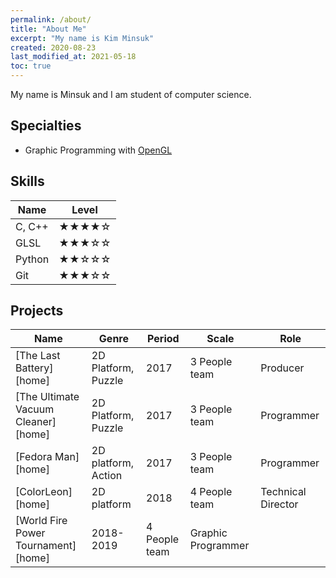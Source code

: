 ```yaml
---
permalink: /about/
title: "About Me"
excerpt: "My name is Kim Minsuk"
created: 2020-08-23
last_modified_at: 2021-05-18
toc: true
---
```

My name is Minsuk and I am student of computer science.

## Specialties
- Graphic Programming with [OpenGL](https://www.opengl.org/)


## Skills
| Name                                        | Level                                                 |
| ------------------------------------------- | ----------------------------------------------------- |
| C, C++ | ★★★★☆ |
| GLSL | ★★★☆☆ |
| Python | ★★☆☆☆ |
| Git | ★★★☆☆ |

## Projects
| Name                       | Genre                 | Period            | Scale        | Role           |
| -------------------------- | --------------------- | ----------------- | ------------ | -------------- |
| [The Last Battery][home] | 2D Platform, Puzzle | 2017 | 3 People team | Producer
| [The Ultimate Vacuum Cleaner][home] | 2D Platform, Puzzle | 2017 | 3 People team | Programmer
| [Fedora Man][home] | 2D platform, Action | 2017 | 3 People team | Programmer
| [ColorLeon][home] | 2D platform | 2018 | 4 People team | Technical Director
| [World Fire Power Tournament][home] | 2018-2019 | 4 People team | Graphic Programmer
